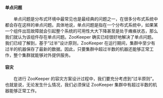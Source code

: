 #### 单点问题
<div style="text-indent:2em">单点问题是分布式环境中最常见也是最经典的问题之一，在很多分布式系统中都会存在这样的单点问题。具体地说，单点问题是指在一个分布式系统中，如果某一个组件出现故障就会引起整个系统的可用性大大下降甚至是处于瘫痪状态，那么我们就认为该组件存在单点问题。ZooKeeper 确实已经很好地解决了单点问题。我们已经了解到，基于“过半”设计原则，ZooKeeper 在运行期间，集群中至少有过半的机器保存了最新的数据。因此，只要集群中超过半数的机器还能够正常工作，整个集群就能够对外提供服务。</div>

#### 容灾
<div style="text-indent:2em">在进行 ZooKeeper 的容灾方案设计过程中，我们要充分考虑到“过半原则”。也就是说，无论发生什么情况，我们必须保证 ZooKeeper 集群中有超过半数的机器能够正常工作。</div>